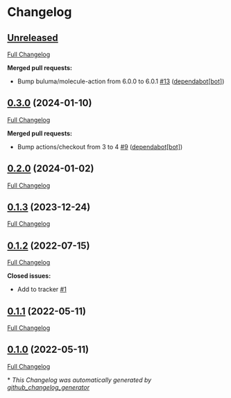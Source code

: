 # Changelog

## [Unreleased](https://github.com/buluma/ansible-role-dsvpn/tree/HEAD)

[Full Changelog](https://github.com/buluma/ansible-role-dsvpn/compare/0.3.0...HEAD)

**Merged pull requests:**

- Bump buluma/molecule-action from 6.0.0 to 6.0.1 [\#13](https://github.com/buluma/ansible-role-dsvpn/pull/13) ([dependabot[bot]](https://github.com/apps/dependabot))

## [0.3.0](https://github.com/buluma/ansible-role-dsvpn/tree/0.3.0) (2024-01-10)

[Full Changelog](https://github.com/buluma/ansible-role-dsvpn/compare/0.2.0...0.3.0)

**Merged pull requests:**

- Bump actions/checkout from 3 to 4 [\#9](https://github.com/buluma/ansible-role-dsvpn/pull/9) ([dependabot[bot]](https://github.com/apps/dependabot))

## [0.2.0](https://github.com/buluma/ansible-role-dsvpn/tree/0.2.0) (2024-01-02)

[Full Changelog](https://github.com/buluma/ansible-role-dsvpn/compare/0.1.3...0.2.0)

## [0.1.3](https://github.com/buluma/ansible-role-dsvpn/tree/0.1.3) (2023-12-24)

[Full Changelog](https://github.com/buluma/ansible-role-dsvpn/compare/0.1.2...0.1.3)

## [0.1.2](https://github.com/buluma/ansible-role-dsvpn/tree/0.1.2) (2022-07-15)

[Full Changelog](https://github.com/buluma/ansible-role-dsvpn/compare/0.1.1...0.1.2)

**Closed issues:**

- Add to tracker [\#1](https://github.com/buluma/ansible-role-dsvpn/issues/1)

## [0.1.1](https://github.com/buluma/ansible-role-dsvpn/tree/0.1.1) (2022-05-11)

[Full Changelog](https://github.com/buluma/ansible-role-dsvpn/compare/0.1.0...0.1.1)

## [0.1.0](https://github.com/buluma/ansible-role-dsvpn/tree/0.1.0) (2022-05-11)

[Full Changelog](https://github.com/buluma/ansible-role-dsvpn/compare/c6a78e8e4b3a03b5d1ee67b7c85ae7a2afaa7f3e...0.1.0)



\* *This Changelog was automatically generated by [github_changelog_generator](https://github.com/github-changelog-generator/github-changelog-generator)*
